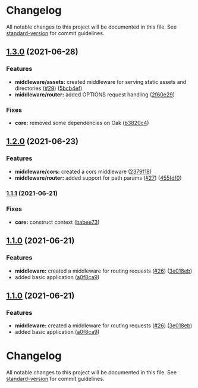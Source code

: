 # Changelog

All notable changes to this project will be documented in this file. See
[standard-version](https://github.com/conventional-changelog/standard-version)
for commit guidelines.

## [1.3.0](https://github.com/LukeShay/lapi/compare/v1.2.0...v1.3.0) (2021-06-28)

### Features

- **middleware/assets:** created middleware for serving static assets and
  directories ([#29](https://github.com/LukeShay/lapi/issues/29))
  ([5bcb4ef](https://github.com/LukeShay/lapi/commits/5bcb4ef6631b8978dbe0d306614fc43af0305ce6))
- **middleware/router:** added OPTIONS request handling
  ([2f60e29](https://github.com/LukeShay/lapi/commits/2f60e29f972014a4b33ba2fbfa4440264b0b43b7))

### Fixes

- **core:** removed some dependencies on Oak
  ([b3820c4](https://github.com/LukeShay/lapi/commits/b3820c44c9e7e1f411da5af4263c2c1ac6c26222))

## [1.2.0](https://github.com/LukeShay/lapi/compare/v1.1.1...v1.2.0) (2021-06-23)

### Features

- **middleware/cors:** created a cors middleware
  ([2379f18](https://github.com/LukeShay/lapi/commits/2379f1816d74a38b6962efe7906c867fa122076c))
- **middleware/router:** added support for path params
  ([#27](https://github.com/LukeShay/lapi/issues/27))
  ([455fdf0](https://github.com/LukeShay/lapi/commits/455fdf0c68afb73f5df0d677c976bec3ce6659d8))

### [1.1.1](https://github.com/LukeShay/lapi/compare/v1.1.0...v1.1.1) (2021-06-21)

### Fixes

- **core:** construct context
  ([babee73](https://github.com/LukeShay/lapi/commits/babee735d34f8be815466fbbdefb348e1980061b))

## [1.1.0](https://github.com/LukeShay/lapi/compare/v1.0.0...v1.1.0) (2021-06-21)

### Features

- **middleware:** created a middleware for routing requests
  ([#26](https://github.com/LukeShay/lapi/issues/26))
  ([3e018eb](https://github.com/LukeShay/lapi/commits/3e018eb45d8a4313c9addd88616d094c05b8ae3d))
- added basic application
  ([a0f8ca9](https://github.com/LukeShay/lapi/commits/a0f8ca914c3081f59b566749ed6d49f864ea08de))

## [1.1.0](https://github.com/LukeShay/lapi/compare/v1.0.0...v1.1.0) (2021-06-21)

### Features

- **middleware:** created a middleware for routing requests
  ([#26](https://github.com/LukeShay/lapi/issues/26))
  ([3e018eb](https://github.com/LukeShay/lapi/commits/3e018eb45d8a4313c9addd88616d094c05b8ae3d))
- added basic application
  ([a0f8ca9](https://github.com/LukeShay/lapi/commits/a0f8ca914c3081f59b566749ed6d49f864ea08de))

# Changelog

All notable changes to this project will be documented in this file. See
[standard-version](https://github.com/conventional-changelog/standard-version)
for commit guidelines.

